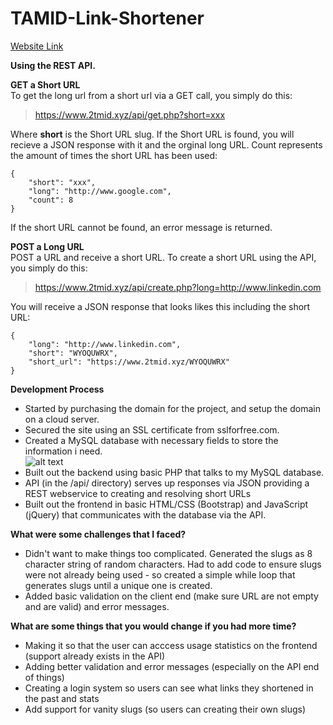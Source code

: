 # TAMID-Link-Shortener
[Website Link](https://www.2tmid.xyz/)

**Using the REST API.**

**GET a Short URL**  
To get the long url from a short url via a GET call, you simply do this:  
> https://www.2tmid.xyz/api/get.php?short=xxx  

Where **short** is the Short URL slug. If the Short URL is found, you will recieve a JSON response with it and the orginal long URL. Count represents the amount of times the short URL has been used:
```
{  
	"short": "xxx",  
	"long": "http://www.google.com",  
	"count": 8  
}  
```
If the short URL cannot be found, an error message is returned.  


**POST a Long URL**  
POST a URL and receive a short URL. To create a short URL using the API, you simply do this:  

> https://www.2tmid.xyz/api/create.php?long=http://www.linkedin.com  

You will receive a JSON response that looks likes this including the short URL:  
```
{  
	"long": "http://www.linkedin.com",  
	"short": "WYOQUWRX",  
	"short_url": "https://www.2tmid.xyz/WYOQUWRX"  
}  
```
**Development Process**
- Started by purchasing the domain for the project, and setup the domain on a cloud server.
- Secured the site using an SSL certificate from sslforfree.com.
- Created a MySQL database with necessary fields to store the information i need.  
![alt text](https://www.2tmid.xyz/images/image1.png)
- Built out the backend using basic PHP that talks to my MySQL database.  
- API (in the /api/ directory) serves up responses via JSON providing a REST webservice to creating and resolving short URLs 
- Built out the frontend in basic HTML/CSS (Bootstrap) and JavaScript (jQuery) that communicates with the database via the API.  

**What were some challenges that I faced?**  
- Didn't want to make things too complicated. Generated the slugs as 8 character string of random characters. Had to add code to ensure slugs were not already being used - so created a simple while loop that generates slugs until a unique one is created.
- Added basic validation on the client end (make sure URL are not empty and are valid) and error messages.


**What are some things that you would change if you had more time?**  
- Making it so that the user can acccess usage statistics on the frontend (support already exists in the API)
- Adding better validation and error messages (especially on the API end of things)
- Creating a login system so users can see what links they shortened in the past and stats
- Add support for vanity slugs (so users can creating their own slugs)

